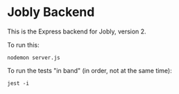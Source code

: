 # Jobly Backend

This is the Express backend for Jobly, version 2.

To run this:

    nodemon server.js
    
To run the tests "in band" (in order, not at the same time):

    jest -i
